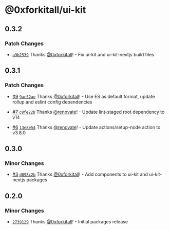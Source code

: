 # @0xforkitall/ui-kit

## 0.3.2

### Patch Changes

-   [`a9b2539`](https://github.com/0xforkitall/ui-kit/commit/a9b2539c260133be077603591ad568a21311192d) Thanks [@0xforkitall](https://github.com/0xforkitall)! - Fix ui-kit and ui-kit-nextjs build files

## 0.3.1

### Patch Changes

-   [#9](https://github.com/0xforkitall/ui-kit/pull/9) [`9ac52ae`](https://github.com/0xforkitall/ui-kit/commit/9ac52ae97186260a40b814e66860e5ff0b3d7b30) Thanks [@0xforkitall](https://github.com/0xforkitall)! - Use ES as default format, update rollup and eslint config dependencies

-   [#7](https://github.com/0xforkitall/ui-kit/pull/7) [`c8fe22b`](https://github.com/0xforkitall/ui-kit/commit/c8fe22b1f8c18f05dcb83f3bd47d2cfabe0091f0) Thanks [@renovate](https://github.com/apps/renovate)! - Update lint-staged root dependency to v14

-   [#6](https://github.com/0xforkitall/ui-kit/pull/6) [`13e8e54`](https://github.com/0xforkitall/ui-kit/commit/13e8e54b14805ebd093d599932097004e34b26db) Thanks [@renovate](https://github.com/apps/renovate)! - Update actions/setup-node action to v3.8.0

## 0.3.0

### Minor Changes

-   [#3](https://github.com/0xforkitall/ui-kit/pull/3) [`d098c2b`](https://github.com/0xforkitall/ui-kit/commit/d098c2bb0235c2b6345a62fbf7c9b0c89ef42207) Thanks [@0xforkitall](https://github.com/0xforkitall)! - Add components to ui-kit and ui-kit-nextjs packages

## 0.2.0

### Minor Changes

-   [`2739129`](https://github.com/0xforkitall/ui-kit/commit/2739129baffaa8b28e69850a4b967d76e024dc21) Thanks [@0xforkitall](https://github.com/0xforkitall)! - Initial packages release
